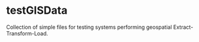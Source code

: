 # testGISData
Collection of simple files for testing systems performing geospatial Extract-Transform-Load.

